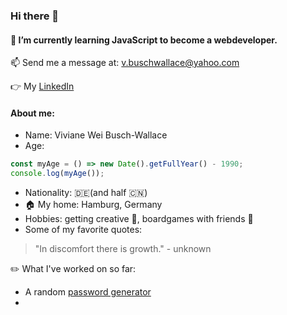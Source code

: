 ### Hi there 👋
#### 🌱 I’m currently learning JavaScript to become a webdeveloper.

📫 Send me a message at: v.buschwallace@yahoo.com

:point_right: My [LinkedIn](https://www.linkedin.com/in/viviane-busch-wallace-68a117179/)

#### About me:

* Name: Viviane Wei Busch-Wallace
* Age: 
```javascript
const myAge = () => new Date().getFullYear() - 1990;
console.log(myAge());
```
* Nationality: :de:(and half :cn:)
* :house: My home: Hamburg, Germany
* Hobbies: getting creative :art:, boardgames with friends :game_die:
* Some of my favorite quotes:
> "In discomfort there is growth." - unknown

:pencil2: What I've worked on so far:

* A random [password generator](https://github.com/VivianeBusch-Wallace/passwordGenerator)
* 

<!--
**VivianeBusch-Wallace/VivianeBusch-Wallace** is a ✨ _special_ ✨ repository because its `README.md` (this file) appears on your GitHub profile.

Here are some ideas to get you started:

- 🔭 I’m currently working on ...
- 🌱 I’m currently learning ...
- 👯 I’m looking to collaborate on ...
- 🤔 I’m looking for help with ...
- 💬 Ask me about ...
- 📫 How to reach me: ...
- 😄 Pronouns: ...
- ⚡ Fun fact: ...
-->
